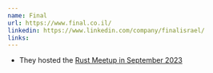 ```yaml
---
name: Final
url: https://www.final.co.il/
linkedin: https://www.linkedin.com/company/finalisrael/
links:
---
```


* They hosted the [Rust Meetup in September 2023](/events/2023-09-06-final-september-edition)

